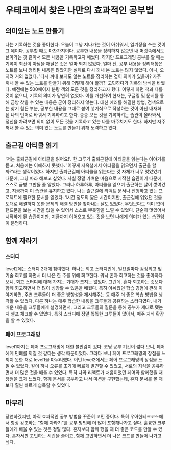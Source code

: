 # 우테코에서 찾은 나만의 효과적인 공부법

## 의미있는 노트 만들기 
나는 기록하는 것을 좋아한다. 오늘이 그냥 지나가는 것이 아쉬워서, 일기장을 쓰는 것이 그 예이다.
공부할 때도 마찬가지이다. 공부한 내용을 정리하지 않으면 내 머릿속에서도 날아가는 것 같아서 모든 내용을 기록하고자 애썼다.
하지만 프로그래밍 공부를 할 때는 기록이 최선이 아님을 깨달은 것은 얼마 되지 않았다. 얼마 전, 공부 내용을 정리해놓은 노트를 보니 정리된 내용은 많았지만 실제로 다시 꺼내 본 노트는 많지 않았다.
아니, 오히려 거의 없었다. '다시 꺼내 보지도 않는 노트를 정리하는 것이 의미가 있을까? 자주 꺼내 볼 수 있는 노트를 만들기 위해 어떻게 해야 할까?' 고민하다가 기록의 방식을 바꿨다. 예전에는 500페이지 분량 책의 모든 것을 정리하고자 했다. 이렇게 하면 책과 다를 것이 없으니, 기록의 의미가 당연히 없었다.
이를 개선하여 현재는, 구글링 및 문서를 통해 금방 찾을 수 있는 내용은 굳이 정리하지 않는다. 대신 에러를 해결한 방법, 검색으로는 찾기 힘든 부분, 공부한 내용을 그대로 붙여 넣기식으로 작성하는 것이 아닌 내재화 된 나의 언어로 바꿔서 기록하려고 한다.
종종 모든 것을 기록하려는 습관이 올라와서, 정신을 차려보면 의미 없이 모든 것을 기록하고 있는 나를 마주치기도 한다. 하지만 자주 꺼내 볼 수 있는 의미 있는 노트를 만들기 위해 노력하고 있다. 

## 출근길 아티클 읽기 
'저는 출퇴근길에 아티클을 읽어요!'. 한 크루가 출퇴근길에 아티클을 읽는다는 이야기를 듣고, 처음에는 이해하지 못했다. '어떻게 지옥철에서 아티클을 읽으면서 출근을 할까?'라는 생각이었다.
하지만 출퇴근길에 아티클을 읽는다는 것 자체가 너무 멋있었기 때문에, 그냥 따라 해보고 싶었다. 사실 정말 가벼운 마음으로 시작한 습관이기 때문에, 스스로 금방 그만둘 줄 알았다. 그러나 하루하루, 아티클을 읽으며 출근하는 날이 쌓여갔고, 지금까지 이 습관을 유지하고 있다. 나는 출근길에 리액트 문서나 진행하고 있는 프로젝트에 필요한 문서를 읽었다. 1시간 정도의 짧은 시간이지만, 출근길에 읽었던 것을 토대로 해결하지 못한 문제의 해결 방안을 찾아내는 날도 있었다. 무엇보다도 의미 없이 핸드폰을 보는 시간을 없앨 수 있어서 스스로 뿌듯함을 느낄 수 있었다. 단순히 멋있어서 시작하게 된 습관이지만, 지금까지 이어오고 있는 것을 보면 나에게 의미가 있는 습관임이 분명하다. 

## 함께 자라기  
### 스터디 
level2에는 스터디 2개에 참여했다. 하나는 회고 스터디인데, 일요일마다 감정회고 및 기술 회고를 하면서 더 나은 한 주를 위해 회고한다.
워낙 혼자 회고하는 것을 좋아하다 보니, 회고 스터디에 대해 가지는 기대가 크지는 않았다.
그런데, 혼자 회고하는 것보다 함께 회고하면서 더 많이 성장할 수 있음을 배웠다. 특히 아쉬웠던 학습 경험에 관해 이야기하면, 주변 크루들이 더 좋은 방향성을 제시해주는 등
매주 더 좋은 학습 방법을 생각할 수 있었다.
다른 하나는 매주 학습한 내용을 크루들과 공유하는 스터디였다. 내가 배운 내용을 크루들에게 설명하면서, 그리고 크루들의 질문을 통해 공부가 제대로 됐는지 셀프 체크할 수 있었다. 특히 스터디에 정말 똑똑한 크루들이 많아서, 매주 지식 확장을 할 수 있었다. 

### 페어 프로그래밍 
level1까지는 페어 프로그래밍에 대한 불안감이 컸다. 코딩 공부 기간이 짧다 보니, 페어에게 민폐를 끼칠 것 같다는 생각 때문이었다.
그러다 보니 페어 프로그래밍의 장점을 느끼지 못한 채로 level1을 마무리했다.
이번 level2에서는 페어 프로그래밍의 장점을 느낄 수 있었다.
같이 하니 오류를 초기에 빠르게 발견할 수 있었고, 서로의 지식을 공유하면서 더 많은 것을 배울 수 있었다.
특히 나와 리액트가 처음이었던 페어와 함께했을 때 장점을 크게 느꼈다. 함께 문서를 공부하고 나서 미션을 구현했는데, 혼자 문서를 볼 때보다 훨씬 빠르게 습득할 수 있었다. 

## 마무리 
당연하겠지만, 아직 효과적인 공부 방법을 꾸준히 고민 중이다.
특히 우아한테크코스에서 항상 강조하는 "함께 자라기"를 공부 방법에 더 많이 포함해나가고 싶다.
훌륭한 크루들에게 배울 수 있는 것은 정말 많다. 혼자보다 함께 했을 때 더 좋은 코드를 만들 수 있다.
혼자서만 고민하는 시간을 줄이고, 함께 고민하면서 더 나은 코드를 만들어 나가고 싶다. 

